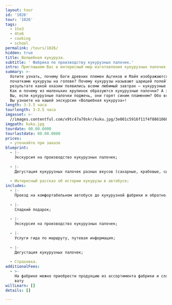 ```yaml
---
layout: tour
id: '1026'
tour: '1026'
tags:
  - 1to3
  - 4to6
  - cooking
  - school
permalink: /tours/1026/
hidden: true
title: Волшебная кукуруза.
subtitle: ' Фабрика по производству кукурузных палочек.'
intro: Приглашаем Вас в интересный мир изготовления кукурузных палочек!
summary: >-
  Хотите узнать, почему Боги древних племен Ацтеков и Майя изображаются с
  початками кукурузы на голове? Почему кукурузы называют царицей полей? В
  результате какой оказии появились всеми любимый завтрак – кукурузные хлопья?
  Как и почему из маленьких крупинок образуются кукурузные палочки? А знаете ли
  Вы, если кукурузные палочки поджечь, они горят синим пламенем? Обо всем этом,
  Вы узнаете на нашей экскурсии «Волшебная кукуруза»!
length: 3-3.5 часа
tourlength: 3-3.5 часа
imgasset: >-
  //images.contentful.com/x9tc47a70skr/kuku.jpg/3e001c5916f11f4f88610681c4a19040/kuku.jpg
imgpath: kuku.jpg
tourdate: 00.00.0000
tourlastdate: 00.00.0000
prices:
  - уточняйте при заказе
blueprint:
  - |-
    Экскурсия на производство кукурузных палочек;
     
  - |-
    Дегустация кукурузных палочек разных вкусов (сахарные, крабовые, сырные);
     
  - Интересный рассказ об истории кукурузы в автобусе;
includes:
  - |-
    Проезд на комфортабельном автобусе до кукурузной фабрики и обратно;
     
  - |-
    Сладкий подарок;
     
  - |-
    Экскурсия на производство кукурузных палочек;
     
  - |-
    Услуги гида по маршруту, путевая информация;
     
  - |-
    Дегустация кукурузных палочек;
     
  - Страховка.
additionalFees:
  - >-
    На фабрике можно приобрести продукцию из ассортимента фабрики и сладкую
    вату 
willLearn: []
details: []

---
```

